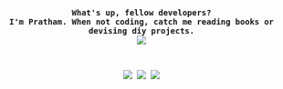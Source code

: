 <!-- Inspiration: https://github.com/Waishnav -->
<p align="center"><samp><b>
  What's up, fellow developers?
  <br>
  I'm Pratham. When not coding, catch me reading books or devising diy projects.
  <br>
  <img src="https://readme-typing-svg.herokuapp.com?font=Cascadia+Code&duration=4000&pause=1000&color=FF9800&size=16&width=520&center=true&lines=Simplifying+complexity.;Building+what+matters.;OpenSource+ML+in+Python.;Game+Engines+and+Beyond." />

  <br>
</b></samp></p>

<br>

<p align="center"><samp>
<!-- <a href=" " target="_blank" style="text-decoration: none !important"><img src="https://img.shields.io/badge/website-000000?style=for-the-badge&logo=About.me&logoColor=white" /></a> -->
<a href="https://www.linkedin.com/in/pratham-hole-60659b121/" target="_blank" style="text-decoration: none !important"><img src="https://img.shields.io/badge/LinkedIn-0077B5?style=for-the-badge&logo=linkedin&logoColor=white" /></a>
<a href="https://discord.com/users/prtm2110" target="_blank" style="text-decoration: none !important"><img src="https://img.shields.io/badge/Discord-5865F2?style=for-the-badge&logo=discord&logoColor=white" /></a>
<a href="https://codeforces.com/profile" target="_blank" style="text-decoration: none !important"><img src="https://img.shields.io/badge/Codeforces-445f9d?style=for-the-badge&logo=Codeforces&logoColor=white" /></a>
</samp></p>
